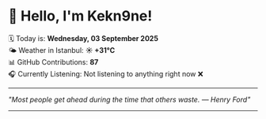 # 👋 Hello, I'm Kekn9ne!

🗓️ Today is: **Wednesday, 03 September 2025**  
🌤️ Weather in Istanbul: **☀️   +31°C**  
📊 GitHub Contributions: **87**  
🎧 Currently Listening: Not listening to anything right now ❌

---

_"Most people get ahead during the time that others waste. — *Henry Ford*"_

---

